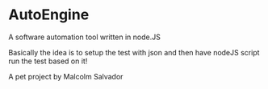 # AutoEngine
A software automation tool written in node.JS

Basically the idea is to setup the test with json and then have nodeJS script run the test based on it!

A pet project by Malcolm Salvador
